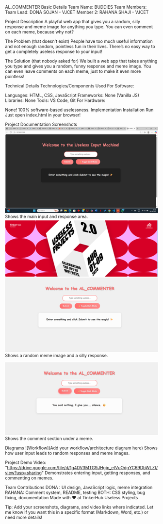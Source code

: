 AL_COMMENTER
Basic Details
Team Name: BUDDIES
Team Members:
Team Lead: DONA SOJAN - VJCET
Member 2: RAHANA SHAJI - VJCET

Project Description
A playful web app that gives you a random, silly response and meme image for anything you type.
You can even comment on each meme, because why not?

The Problem (that doesn't exist)
People have too much useful information and not enough random, pointless fun in their lives.
There’s no easy way to get a completely useless response to your input!

The Solution (that nobody asked for)
We built a web app that takes anything you type and gives you a random, funny response and meme image.
You can even leave comments on each meme, just to make it even more pointless!

Technical Details
Technologies/Components Used
For Software:

Languages: HTML, CSS, JavaScript
Frameworks: None (Vanilla JS)
Libraries: None
Tools: VS Code, Git
For Hardware:

None! 100% software-based uselessness.
Implementation
Installation
Run
Just open index.html in your browser!

Project Documentation
Screenshots
![Screenshot1](https://github.com/Rahana-3633/al-_commenter/blob/main/Screenshot%202025-08-09%20073840.png)
Shows the main input and response area.
![Screenshot1](https://github.com/Rahana-3633/al-_commenter/blob/main/Screenshot%202025-08-09%20083426.png)
![Screenshot2](https://github.com/Rahana-3633/al-_commenter/blob/main/Screenshot%202025-08-09%20081216.png)
Shows a random meme image and a silly response.

![Screenshot3](https://github.com/Rahana-3633/al-_commenter/blob/main/Screenshot%202025-08-09%20081403.png)
Shows the comment section under a meme.

Diagrams
![Workflow](Add your workflow/architecture diagram here)
Shows how user input leads to random responses and meme images.

Project Demo
Video:
"https://drive.google.com/file/d/1g4DV3MTG9JHgjp_etVuOdgYC69DbWLZt/view?usp=sharing"
Demonstrates entering input, getting responses, and commenting on memes.

Team Contributions
DONA : UI design, JavaScript logic, meme integration
RAHANA: Comment system, README, testing
BOTH: CSS styling, bug fixing, documentation
Made with ❤️ at TinkerHub Useless Projects

Tip:
Add your screenshots, diagrams, and video links where indicated.
Let me know if you want this in a specific format (Markdown, Word, etc.) or need more details!





